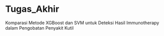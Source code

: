 # Tugas_Akhir
Komparasi Metode XGBoost dan SVM untuk Deteksi Hasil Immunotherapy dalam  Pengobatan Penyakit Kutil
